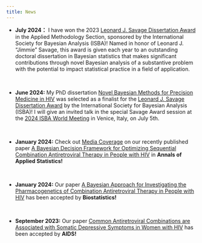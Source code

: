 ```yaml
---
title: News
---
```


- **July 2024：** I have won the 2023 [Leonard J. Savage Dissertation Award](https://bayesian.org/project/savage-award/) in the Applied Methodology Section, sponsored by the International Society for Bayesian Analysis (ISBA)! Named in honor of Leonard J. “Jimmie” Savage, this award is given each year to an outstanding doctoral dissertation in Bayesian statistics that makes significant contributions through novel Bayesian analysis of a substantive problem with the potential to impact statistical practice in a field of application.

  <br>

- **June 2024:** My PhD dissertation [Novel Bayesian Methods for Precision Medicine in HIV](https://bluejw.github.io/publication/dissertation/) was selected as a finalist for the [Leonard J. Savage Dissertation Award](https://bayesian.org/project/savage-award/) by the International Society for Bayesian Analysis (ISBA)! I will give an invited talk in the special Savage Award session at the [2024 ISBA World Meeting](https://www.unive.it/web/en/2208/home) in Venice, Italy, on July 5th.

  <br>

- **January 2024:** Check out [Media Coverage](https://engineering.jhu.edu/ams/news/researchers-develop-personalized-therapy-decision-making-framework-to-optimize-hiv-treatment/) on our recently published paper [A Bayesian Decision Framework for Optimizing Sequential Combination Antiretroviral Therapy in People with HIV](https://bluejw.github.io/publication/optimal_decision/) in **Annals of Applied Statistics!**

  <br>

- **January 2024:** Our paper [A Bayesian Approach for Investigating the Pharmacogenetics of Combination Antiretroviral Therapy in People with HIV](https://bluejw.github.io/publication/pharmacogenetics/) has been accepted by **Biostatistics!**

  <br>

- **September 2023:** Our paper [Common Antiretroviral Combinations are Associated with Somatic Depressive Symptoms in Women with HIV](https://bluejw.github.io/publication/common_cart/) has been accepted by **AIDS!**
